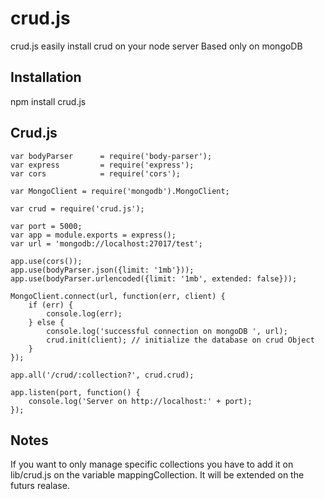 # crud.js

crud.js easily install crud on your node server
Based only on mongoDB

## Installation
npm install crud.js


## Crud.js
    
    var bodyParser      = require('body-parser');
    var express         = require('express');
    var cors            = require('cors');
    
    var MongoClient = require('mongodb').MongoClient;
    
    var crud = require('crud.js');
    
    var port = 5000;
    var app = module.exports = express();
    var url = 'mongodb://localhost:27017/test';
    
    app.use(cors());
    app.use(bodyParser.json({limit: '1mb'}));
    app.use(bodyParser.urlencoded({limit: '1mb', extended: false}));
    
    MongoClient.connect(url, function(err, client) {
        if (err) {
            console.log(err);
        } else {
            console.log('successful connection on mongoDB ', url);
            crud.init(client); // initialize the database on crud Object
        }
    });
    
    app.all('/crud/:collection?', crud.crud);
    
    app.listen(port, function() {
        console.log('Server on http://localhost:' + port);
    });
      

## Notes
If you want to only manage specific collections you have to add it on lib/crud.js on the variable mappingCollection.
It will be extended on the futurs realase.
